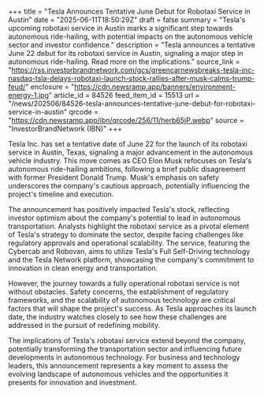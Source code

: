 +++
title = "Tesla Announces Tentative June Debut for Robotaxi Service in Austin"
date = "2025-06-11T18:50:29Z"
draft = false
summary = "Tesla's upcoming robotaxi service in Austin marks a significant step towards autonomous ride-hailing, with potential impacts on the autonomous vehicle sector and investor confidence."
description = "Tesla announces a tentative June 22 debut for its robotaxi service in Austin, signaling a major step in autonomous ride-hailing. Read more on the implications."
source_link = "https://rss.investorbrandnetwork.com/gcs/greencarnewsbreaks-tesla-inc-nasdaq-tsla-delays-robotaxi-launch-stock-rallies-after-musk-calms-trump-feud/"
enclosure = "https://cdn.newsramp.app/banners/environment-energy-1.jpg"
article_id = 84526
feed_item_id = 15513
url = "/news/202506/84526-tesla-announces-tentative-june-debut-for-robotaxi-service-in-austin"
qrcode = "https://cdn.newsramp.app/ibn/qrcode/256/11/herb65jP.webp"
source = "InvestorBrandNetwork (IBN)"
+++

<p>Tesla Inc. has set a tentative date of June 22 for the launch of its robotaxi service in Austin, Texas, signaling a major advancement in the autonomous vehicle industry. This move comes as CEO Elon Musk refocuses on Tesla's autonomous ride-hailing ambitions, following a brief public disagreement with former President Donald Trump. Musk's emphasis on safety underscores the company's cautious approach, potentially influencing the project's timeline and execution.</p><p>The announcement has positively impacted Tesla's stock, reflecting investor optimism about the company's potential to lead in autonomous transportation. Analysts highlight the robotaxi service as a pivotal element of Tesla's strategy to dominate the sector, despite facing challenges like regulatory approvals and operational scalability. The service, featuring the Cybercab and Robovan, aims to utilize Tesla's Full Self-Driving technology and the Tesla Network platform, showcasing the company's commitment to innovation in clean energy and transportation.</p><p>However, the journey towards a fully operational robotaxi service is not without obstacles. Safety concerns, the establishment of regulatory frameworks, and the scalability of autonomous technology are critical factors that will shape the project's success. As Tesla approaches its launch date, the industry watches closely to see how these challenges are addressed in the pursuit of redefining mobility.</p><p>The implications of Tesla's robotaxi service extend beyond the company, potentially transforming the transportation sector and influencing future developments in autonomous technology. For business and technology leaders, this announcement represents a key moment to assess the evolving landscape of autonomous vehicles and the opportunities it presents for innovation and investment.</p>